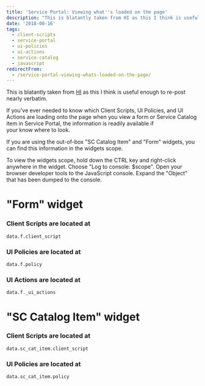 ```yaml
---
title: 'Service Portal: Viewing what''s loaded on the page'
description: "This is blatantly taken from HI as this I think is useful enough to re-post nearly verbatim.\r\n\r\nIf you've ever needed to know which Client Scripts, UI Polici..."
date: '2018-08-16'
tags:
  - client-scripts
  - service-portal
  - ui-policies
  - ui-actions
  - service-catalog
  - javascript
redirectFrom:
  - /service-portal-viewing-whats-loaded-on-the-page/
---
```


<!--StartFragment-->

This is blatantly taken from [HI](https://hi.service-now.com/kb_view.do?sys_kb_id=cc706ab7db19db4058dcf4621f96194e) as this I think is useful enough to re-post nearly verbatim.

If you've ever needed to know which Client Scripts, UI Policies, and UI Actions are loading onto the page when you view a form or Service Catalog item in Service Portal, the information is readily available if\
your know where to look.

If you are using the out-of-box "SC Catalog Item" and "Form" widgets, you can find this information in the widgets scope.

To view the widgets scope, hold down the CTRL key and right-click anywhere in the widget. Choose "Log to console: $scope". Open your browser developer tools to the JavaScript console. Expand the "Object"\
that has been dumped to the console.

# "Form" widget

### Client Scripts are located at

`data.f.client_script`

### UI Policies are located at

`data.f.policy`

### UI Actions are located at

`data.f._ui_actions`

# "SC Catalog Item" widget

### Client Scripts are located at

`data.sc_cat_item.client_script`

### UI Policies are located at

`data.sc_cat_item.policy`

<!--EndFragment-->